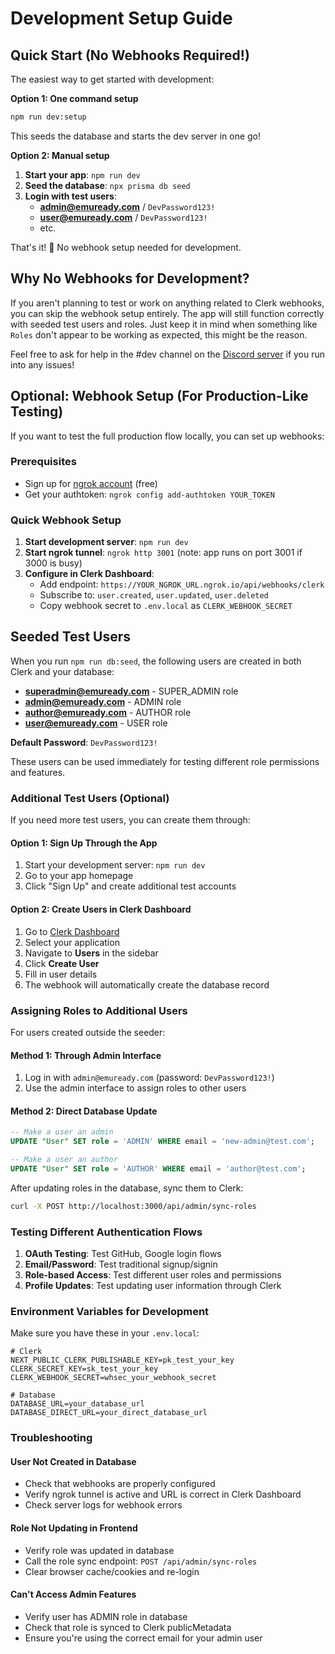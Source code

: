 # Development Setup Guide

## Quick Start (No Webhooks Required!)

The easiest way to get started with development:

**Option 1: One command setup**
```bash
npm run dev:setup
```
This seeds the database and starts the dev server in one go!

**Option 2: Manual setup**  
1. **Start your app**: `npm run dev`
2. **Seed the database**: `npx prisma db seed` 
3. **Login with test users**:
   - **admin@emuready.com** / `DevPassword123!` 
   - **user@emuready.com** / `DevPassword123!`
   - etc.

That's it! 🎉 No webhook setup needed for development.

## Why No Webhooks for Development?

If you aren't planning to test or work on anything related to Clerk webhooks, you can skip the webhook setup entirely. 
The app will still function correctly with seeded test users and roles.
Just keep it in mind when something like `Roles` don't appear to be working as expected, this might be the reason.

Feel free to ask for help in the #dev channel on the [Discord server](https://discord.gg/YyWueNxmzM) if you run into any issues!

## Optional: Webhook Setup (For Production-Like Testing)

If you want to test the full production flow locally, you can set up webhooks:

### Prerequisites
- Sign up for [ngrok account](https://dashboard.ngrok.com/signup) (free)
- Get your authtoken: `ngrok config add-authtoken YOUR_TOKEN`

### Quick Webhook Setup
1. **Start development server**: `npm run dev`
2. **Start ngrok tunnel**: `ngrok http 3001` (note: app runs on port 3001 if 3000 is busy)
3. **Configure in Clerk Dashboard**:
   - Add endpoint: `https://YOUR_NGROK_URL.ngrok.io/api/webhooks/clerk`
   - Subscribe to: `user.created`, `user.updated`, `user.deleted`
   - Copy webhook secret to `.env.local` as `CLERK_WEBHOOK_SECRET`

## Seeded Test Users

When you run `npm run db:seed`, the following users are created in both Clerk and your database:

- **superadmin@emuready.com** - SUPER_ADMIN role
- **admin@emuready.com** - ADMIN role  
- **author@emuready.com** - AUTHOR role
- **user@emuready.com** - USER role

**Default Password**: `DevPassword123!`

These users can be used immediately for testing different role permissions and features.

### Additional Test Users (Optional)

If you need more test users, you can create them through:

#### Option 1: Sign Up Through the App
1. Start your development server: `npm run dev`
2. Go to your app homepage
3. Click "Sign Up" and create additional test accounts

#### Option 2: Create Users in Clerk Dashboard
1. Go to [Clerk Dashboard](https://dashboard.clerk.com)
2. Select your application
3. Navigate to **Users** in the sidebar
4. Click **Create User** 
5. Fill in user details
6. The webhook will automatically create the database record

### Assigning Roles to Additional Users

For users created outside the seeder:

#### Method 1: Through Admin Interface
1. Log in with `admin@emuready.com` (password: `DevPassword123!`)
2. Use the admin interface to assign roles to other users

#### Method 2: Direct Database Update
```sql
-- Make a user an admin
UPDATE "User" SET role = 'ADMIN' WHERE email = 'new-admin@test.com';

-- Make a user an author  
UPDATE "User" SET role = 'AUTHOR' WHERE email = 'author@test.com';
```

After updating roles in the database, sync them to Clerk:
```bash
curl -X POST http://localhost:3000/api/admin/sync-roles
```

### Testing Different Authentication Flows

1. **OAuth Testing**: Test GitHub, Google login flows
2. **Email/Password**: Test traditional signup/signin
3. **Role-based Access**: Test different user roles and permissions
4. **Profile Updates**: Test updating user information through Clerk

### Environment Variables for Development

Make sure you have these in your `.env.local`:

```env
# Clerk
NEXT_PUBLIC_CLERK_PUBLISHABLE_KEY=pk_test_your_key
CLERK_SECRET_KEY=sk_test_your_key
CLERK_WEBHOOK_SECRET=whsec_your_webhook_secret

# Database
DATABASE_URL=your_database_url
DATABASE_DIRECT_URL=your_direct_database_url
```

### Troubleshooting

#### User Not Created in Database
- Check that webhooks are properly configured
- Verify ngrok tunnel is active and URL is correct in Clerk Dashboard  
- Check server logs for webhook errors

#### Role Not Updating in Frontend
- Verify role was updated in database
- Call the role sync endpoint: `POST /api/admin/sync-roles`
- Clear browser cache/cookies and re-login

#### Can't Access Admin Features
- Verify user has ADMIN role in database
- Check that role is synced to Clerk publicMetadata
- Ensure you're using the correct email for your admin user 

